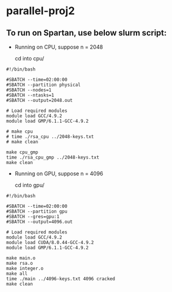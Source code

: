 # parallel-proj2
## To run on Spartan, use below slurm script:

- Running on CPU, suppose n = 2048

    cd into cpu/
```
#!/bin/bash

#SBATCH --time=02:00:00
#SBATCH --partition physical
#SBATCH --nodes=1
#SBATCH --ntasks=1
#SBATCH --output=2048.out

# Load required modules
module load GCC/4.9.2
module load GMP/6.1.1-GCC-4.9.2

# make cpu
# time ./rsa_cpu ../2048-keys.txt
# make clean

make cpu_gmp
time ./rsa_cpu_gmp ../2048-keys.txt
make clean
```
- Running on GPU, suppose n = 4096

    cd into gpu/
```
#!/bin/bash

#SBATCH --time=02:00:00
#SBATCH --partition gpu
#SBATCH --gres=gpu:1
#SBATCH --output=4096.out

# Load required modules
module load GCC/4.9.2
module load CUDA/8.0.44-GCC-4.9.2
module load GMP/6.1.1-GCC-4.9.2

make main.o
make rsa.o
make integer.o
make all
time ./main ../4096-keys.txt 4096 cracked
make clean
```
    
